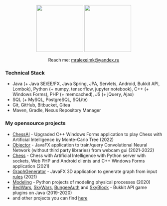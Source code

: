 <p align='center'>
   <a href="https://github-readme-stats.vercel.app/api?username=MrAlexeiMK&show_icons=true&count_private=true"><img
           height=150
           src="https://github-readme-stats.vercel.app/api?username=MrAlexeiMK&show_icons=true&count_private=true"/></a>
   <a href="https://github.com/MrAlexeiMK/github-readme-stats"><img height=150
                                                                  src="https://github-readme-stats.vercel.app/api/top-langs/?username=MrAlexeiMK&layout=compact"/></a>
</p>
<p align='center'>
   Reach me: <a href='mailto:mralexeimk@yandex.ru'>mralexeimk@yandex.ru</a>
</p>

### Technical Stack
*   Java (+ Java SE/EE/FX, Java Spring, JPA, Servlets, Android, Bukkit API, Lombok), Python (+ numpy, tensorflow, jupyter notebook), C++ (+ Windows Forms), PHP (+ memcached), JS (+ jQuery, Ajax)
*   SQL (+ MySQL, PostgreSQL, SQLite)
*   Git, GitHub, Bitbucket, Gitea
*   Maven, Gradle, Nexus Repository Manager

### My opensource projects

*   <a href="https://github.com/MrAlexeiMK/ChessAI">ChessAI</a> - Upgraded C++ Windows Forms application to play Chess with Artificial Intelligence by Monte-Carlo Tree (2022)
*   <a href="https://github.com/MrAlexeiMK/Objector">Objector</a> - JavaFX application to train/query Convolutional Neural Network (without third party libraries) from webcam gui (2021-2022)
*   <a href="https://github.com/MrAlexeiMK/Chess">Chess</a> - Chess with Artificial Intelligence with Python server with sockets, Web PHP and Android clients and C++ Windows Forms application (2021)
*   <a href="https://github.com/MrAlexeiMK/GraphGenerator">GraphGenerator</a> - JavaFX 3D application to generate graph from input <a href="https://writings.stephenwolfram.com/2020/04/finally-we-may-have-a-path-to-the-fundamental-theory-of-physics-and-its-beautiful/">rules</a> (2021)
*   <a href="https://github.com/MrAlexeiMK/Modeling">Modeling</a> - Python projects of modeling physical processes (2020)
*   <a href="https://github.com/MrAlexeiMK/BedWars">BedWars</a>, <a href="https://github.com/MrAlexeiMK/SkyWars">SkyWars</a>, <a href="https://github.com/MrAlexeiMK/BungeeAuth">BungeeAuth</a> and <a href="https://github.com/MrAlexeiMK/SkyBlock">SkyBlock</a> - Bukkit API game plugins on Java (2019-2020)
*   and other projects you can find <a href="https://github.com/MrAlexeiMK?tab=repositories">here</a>
